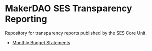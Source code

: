 # MakerDAO SES Transparency Reporting
Repository for transparency reports published by the SES Core Unit.

* [Monthly Budget Statements](https://github.com/makerdao-ses/transparency-reporting/tree/main/Monthly%20Budget%20Statements)

